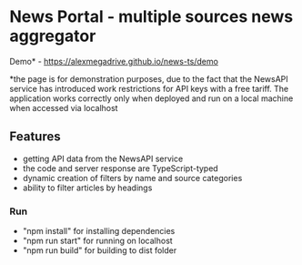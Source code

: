 # News Portal - multiple sources news aggregator

Demo* - https://alexmegadrive.github.io/news-ts/demo

*the page is for demonstration purposes, due to the fact that the NewsAPI service has introduced work restrictions for API keys with a free tariff. The application works correctly only when deployed and run on a local machine when accessed via localhost

## Features
- getting API data from the NewsAPI service
- the code and server response are TypeScript-typed
- dynamic creation of filters by name and source categories
- ability to filter articles by headings

### Run
- "npm install" for installing dependencies
- "npm run start" for running on localhost
- "npm run build" for building to dist folder
